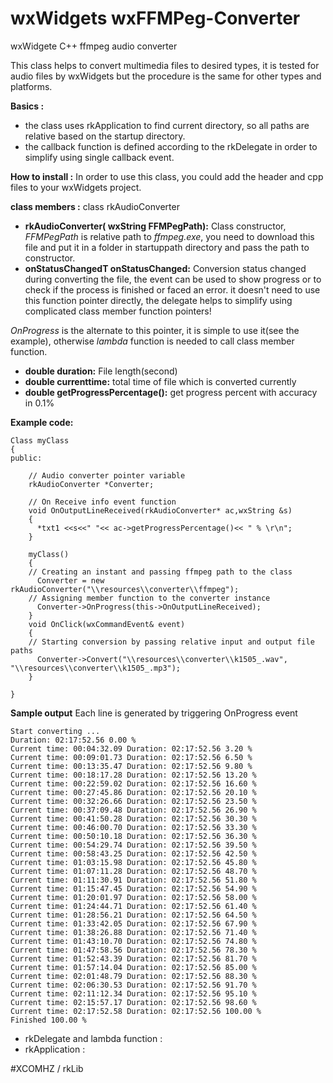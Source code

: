 # wxWidgets wxFFMPeg-Converter
wxWidgete C++ ffmpeg audio converter

This class helps to convert multimedia files to desired types, it is tested for audio files by wxWidgets but the procedure is the same for other types and platforms. 

**Basics :**
* the class uses rkApplication to find current directory, so all paths are relative based on the startup directory.
* the callback function is defined according to the rkDelegate in order to simplify using single callback event.

**How to install :** In order to use this class, you could add the header and cpp files to your wxWidgets project.

**class members :** class rkAudioConverter
* **rkAudioConverter( wxString FFMPegPath):** Class constructor, *FFMPegPath* is relative path to *ffmpeg.exe*, you need to download this file and put it in a folder in startuppath directory and pass the path to constructor.
* **onStatusChangedT onStatusChanged:** Conversion status changed during converting the file, the event can be used to show progress or to check if the process is finished or faced an error. it doesn't need to use this function pointer directly, the delegate helps to simplify using complicated class member function pointers!

*OnProgress* is the alternate to this pointer, it is simple to use it(see the example), otherwise *lambda* function is needed to call class member function.

* **double duration:** File length(second)
* **double currenttime:** total time of file which is converted currently
* **double getProgressPercentage():** get progress percent with accuracy in 0.1%

**Example code:**
````
Class myClass
{
public:

    // Audio converter pointer variable 
  	rkAudioConverter *Converter;
    
    // On Receive info event function
    void OnOutputLineReceived(rkAudioConverter* ac,wxString &s)
    {
      *txt1 <<s<<" "<< ac->getProgressPercentage()<< " % \r\n";
    }

    myClass()
    {
    // Creating an instant and passing ffmpeg path to the class
      Converter = new rkAudioConverter("\\resources\\converter\\ffmpeg");
    // Assigning member function to the converter instance
      Converter->OnProgress(this->OnOutputLineReceived);
    }  
    void OnClick(wxCommandEvent& event)
    {
    // Starting conversion by passing relative input and output file paths
      Converter->Convert("\\resources\\converter\\k1505_.wav", "\\resources\\converter\\k1505_.mp3");
    }

}
````
**Sample output** Each line is generated by triggering OnProgress event
	
````
Start converting ...
Duration: 02:17:52.56 0.00 % 
Current time: 00:04:32.09 Duration: 02:17:52.56 3.20 % 
Current time: 00:09:01.73 Duration: 02:17:52.56 6.50 % 
Current time: 00:13:35.47 Duration: 02:17:52.56 9.80 % 
Current time: 00:18:17.28 Duration: 02:17:52.56 13.20 % 
Current time: 00:22:59.02 Duration: 02:17:52.56 16.60 % 
Current time: 00:27:45.86 Duration: 02:17:52.56 20.10 % 
Current time: 00:32:26.66 Duration: 02:17:52.56 23.50 % 
Current time: 00:37:09.48 Duration: 02:17:52.56 26.90 % 
Current time: 00:41:50.28 Duration: 02:17:52.56 30.30 % 
Current time: 00:46:00.70 Duration: 02:17:52.56 33.30 % 
Current time: 00:50:10.18 Duration: 02:17:52.56 36.30 % 
Current time: 00:54:29.74 Duration: 02:17:52.56 39.50 % 
Current time: 00:58:43.25 Duration: 02:17:52.56 42.50 % 
Current time: 01:03:15.98 Duration: 02:17:52.56 45.80 % 
Current time: 01:07:11.28 Duration: 02:17:52.56 48.70 % 
Current time: 01:11:30.91 Duration: 02:17:52.56 51.80 % 
Current time: 01:15:47.45 Duration: 02:17:52.56 54.90 % 
Current time: 01:20:01.97 Duration: 02:17:52.56 58.00 % 
Current time: 01:24:44.71 Duration: 02:17:52.56 61.40 % 
Current time: 01:28:56.21 Duration: 02:17:52.56 64.50 % 
Current time: 01:33:42.05 Duration: 02:17:52.56 67.90 % 
Current time: 01:38:26.88 Duration: 02:17:52.56 71.40 % 
Current time: 01:43:10.70 Duration: 02:17:52.56 74.80 % 
Current time: 01:47:58.56 Duration: 02:17:52.56 78.30 % 
Current time: 01:52:43.39 Duration: 02:17:52.56 81.70 % 
Current time: 01:57:14.04 Duration: 02:17:52.56 85.00 % 
Current time: 02:01:48.79 Duration: 02:17:52.56 88.30 % 
Current time: 02:06:30.53 Duration: 02:17:52.56 91.70 % 
Current time: 02:11:12.34 Duration: 02:17:52.56 95.10 % 
Current time: 02:15:57.17 Duration: 02:17:52.56 98.60 % 
Current time: 02:17:52.58 Duration: 02:17:52.56 100.00 % 
Finished 100.00 % 
````

* rkDelegate and lambda function :
* rkApplication :

#XCOMHZ / rkLib
